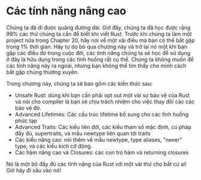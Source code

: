 # Các tính năng nâng cao

Chúng ta đã đi được quãng đường dài. Giờ đây, chúng ta đã học được rằng 99% các
thứ chúng ta cần để biết khi viết Rust. Trước khi chúng ta làm một project nữa
trong Chapter 20, hãy nói về một vài điều mà bạn có thể bắt gặp trong 1% thời
gian. Hãy tự do bỏ qua chương này và trở lại nó một khi bạn gặp các điều đó
trong cuộc đời, các tính năng chúng ta sẽ học để sử dụng ở đây là hữu dụng trong
các tính huống rất cụ thể. Chúng ta không muốn để các tính năng này ra ngoài,
nhưng bạn không thể tìm thấy cho mình cách bắt gặp chúng thường xuyên.

Trong chương này, chúng ta sẽ bao gồm các kiến thức sau:

* Unsafe Rust: dùng khi bạn cần phải opt out một vài sự bảo vệ của Rust và nói
  cho compiler là bạn sẽ chịu trách nhiệm cho việc thay đổi các các bảo vệ đó.
* Advanced Lifetimes: Các cấu trúc lifetime bổ sung cho các tình huống phức tạp
* Advanced Traits: Các kiểu liên đới, các kiểu tham số mặc định, cú pháp đầy đủ,
  supertraits, và mẫu newtype liên quan tới traits
* Các kiểu nâng cao: nói thêm về mẫu newtype, type aliases, "never" type, và các
  kiểu kích cỡ động.
* Các hàm nâng cao và Closures: các con trỏ hàm và returning closures

Nó là một bộ đầy đủ các tính năng của Rust với một vài thứ cho bất cứ ai! Giờ
hãy đi sâu vào nó!
